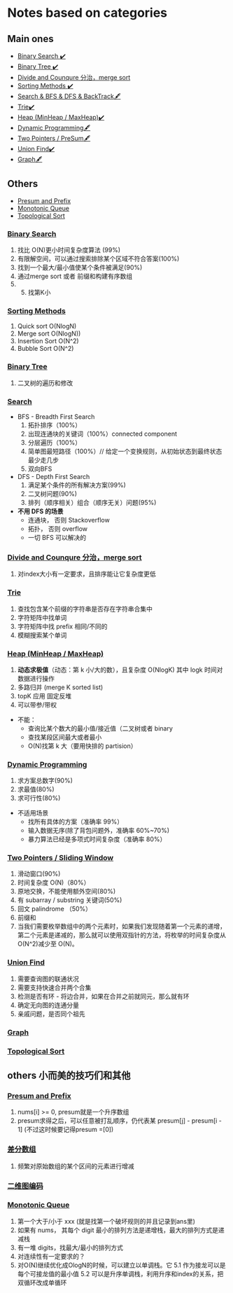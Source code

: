 # Notes based on categories

## Main ones

- [Binary Search :heavy_check_mark:](#Binary-Search)
- [Binary Tree :heavy_check_mark:](#Binary-Tree)
- [Divide and Counqure 分治，merge sort](#Divide-and-Counqure-分治-merge-sort)
- [Sorting Methods :heavy_check_mark:](#Sorting-Methods)
- [Search & BFS & DFS & BackTrack:fountain_pen:](#Search)
- [Trie:heavy_check_mark:](#Trie)
- [Heap (MinHeap / MaxHeap):heavy_check_mark:](#heap-minheap--maxheap)
- [Dynamic Programming:fountain_pen:](#Dynamic-Programming)
- [Two Pointers / PreSum:fountain_pen:](#Two-Pointers-/-PreSum)
- [Union Find:heavy_check_mark:](#Union-Find)
- [Graph:fountain_pen:](#Graph)
## Others

- [Presum and Prefix](#Presum-and-Prefix)
- [Monotonic Queue](#Monotonic-Queue)
- [Topological Sort](#Topological-Sort)

### [Binary Search](https://github.com/lilyzhaoyilu/LeetCode-Notes/blob/master/NotesBasedOnCategories/Binary%20Search%20Updated.md)

1. 找比 O(N)更小时间复杂度算法 (99%)
3. 有限解空间，可以通过搜索排除某个区域不符合答案(100%)
4. 找到一个最大/最小值使某个条件被满足(90%)
5. 通过merge sort 或者 前缀和构建有序数组 
5. 5. 找第K小

### [Sorting Methods](https://github.com/lilyzhaoyilu/LeetCode-Notes/blob/master/NotesBasedOnCategories/Sortings%20Methods.md)

1. Quick sort O(NlogN)
2. Merge sort O(NlogN))
3. Insertion Sort O(N^2)
4. Bubble Sort O(N^2)

### [Binary Tree](https://github.com/lilyzhaoyilu/LeetCode-Notes/blob/master/NotesBasedOnCategories/Binary%20Tree.md)

1. 二叉树的遍历和修改

### [Search](https://github.com/lilyzhaoyilu/LeetCode-Notes/blob/master/sortedQuestions/BFS%20DFS.md)

- BFS - Breadth First Search
  1. 拓扑排序（100%）
  2. 出现连通块的关键词（100%）connected component
  3. 分层遍历（100%）
  4. 简单图最短路径（100%）// 给定一个变换规则，从初始状态到最终状态最少走几步
  5. 双向BFS
- DFS - Depth First Search
  1. 满足某个条件的所有解决方案(99%)
  2. 二叉树问题(90%)
  3. 排列（顺序相关）组合（顺序无关）问题(95%)
- **不用 DFS 的场景**
  - 连通块， 否则 Stackoverflow
  - 拓扑， 否则 overflow
  - 一切 BFS 可以解决的

### [Divide and Counqure 分治，merge sort](https://github.com/lilyzhaoyilu/LeetCode-Notes/blob/master/NotesBasedOnCategories/Divede%20and%20Conqure.md)
1. 对index大小有一定要求，且排序能让它复杂度更低

### [Trie](https://github.com/lilyzhaoyilu/LeetCode-Notes/blob/master/NotesBasedOnCategories/Trie.md)

1. 查找包含某个前缀的字符串是否存在字符串合集中
2. 字符矩阵中找单词
3. 字符矩阵中找 prefix 相同/不同的
4. 模糊搜索某个单词

### [Heap (MinHeap / MaxHeap)](https://github.com/lilyzhaoyilu/LeetCode-Notes/blob/master/NotesBasedOnCategories/Heap.md)

1. **动态求极值**（动态：第 k 小/大的数），且复杂度 O(NlogK) 其中 logk 时间对数据进行操作
2. 多路归并 (merge K sorted list)
3. topK 应用 固定反堆
4. 可以带参/带权

- 不能：
  - 查询比某个数大的最小值/接近值（二叉树或者 binary
  - 查找某段区间最大或者最小
  - O(N)找第 k 大（要用快排的 partision）

### [Dynamic Programming](https://github.com/lilyzhaoyilu/LeetCode-Notes/blob/master/NotesBasedOnCategories/Dynamic%20Programming.md)

1. 求方案总数字(90%)
2. 求最值(80%)
3. 求可行性(80%)

- 不适用场景
  - 找所有具体的⽅案（准确率 99%）
  - 输⼊数据⽆序(除了背包问题外，准确率 60%~70%)
  - 暴⼒算法已经是多项式时间复杂度（准确率 80%）

### [Two Pointers / Sliding Window](https://github.com/lilyzhaoyilu/LeetCode-Notes/blob/master/NotesBasedOnCategories/Two%20Pointers%20and%20Sliding%20Window.md)

1. 滑动窗口(90%)
2. 时间复杂度 O(N)（80%）
3. 原地交换，不能使用额外空间(80%)
4. 有 subarray / substring 关键词(50%)
5. 回文 palindrome （50%）
6. 前缀和
7. 当我们需要枚举数组中的两个元素时，如果我们发现随着第一个元素的递增，第二个元素是递减的，那么就可以使用双指针的方法，将枚举的时间复杂度从 O(N^2)减少至 O(N)。

### [Union Find](https://github.com/lilyzhaoyilu/LeetCode-Notes/blob/master/NotesBasedOnCategories/Union%20Find.md)

1. 需要查询图的联通状况
2. 需要支持快速合并两个合集
3. 检测是否有环 - 将边合并，如果在合并之前就同元，那么就有环
4. 确定无向图的连通分量
5. 亲戚问题，是否同个祖先

### [Graph](https://github.com/lilyzhaoyilu/LeetCode-Notes/blob/master/NotesBasedOnCategories/Graph.md)
### [Topological Sort](https://github.com/lilyzhaoyilu/LeetCode-Notes/blob/master/NotesBasedOnCategories/Topological.md)

## others 小而美的技巧们和其他

### [Presum and Prefix](https://github.com/lilyzhaoyilu/LeetCode-Notes/blob/master/NotesBasedOnCategories/preSum%20and%20Prefix.md)
1. nums[i] >= 0, presum就是一个升序数组
2. presum求得之后，可以任意被打乱顺序，仍代表某 presum[j] - presum[i - 1] (不过这时候要记得presum =[0])
  
### [差分数组](https://github.com/lilyzhaoyilu/LeetCode-Notes/blob/master/NotesBasedOnCategories/%E5%B7%AE%E5%88%86%E6%95%B0%E7%BB%84.md)
1. 频繁对原始数组的某个区间的元素进行增减

### [二维图编码]()

### [Monotonic Queue](https://github.com/lilyzhaoyilu/LeetCode-Notes/blob/master/NotesBasedOnCategories/Monotonic%20Queue.md)

1. 第一个大于/小于 xxx (就是找第一个破坏规则的并且记录到ans里)
2. 如果有 nums， 其每个 digit 最小的排列方法是递增栈，最大的排列方式是递减栈
3. 有一堆 digits，找最大/最小的排列方式
4. 对连续性有一定要求的？
5. 对O(N)继续优化成OlogN的时候，可以建立以单调栈。它
5.1 作为接龙可以是每个可接龙值的最小值
5.2 可以是升序单调栈，利用升序和index的关系，把双循环改成单循环


